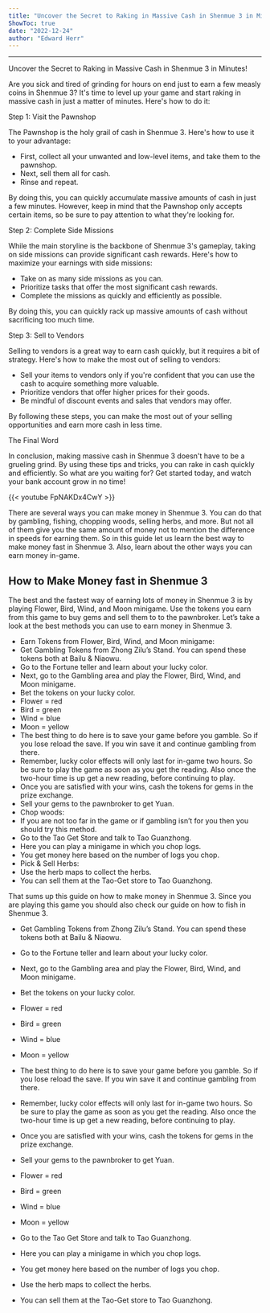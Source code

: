 ```yaml
---
title: "Uncover the Secret to Raking in Massive Cash in Shenmue 3 in Minutes!"
ShowToc: true 
date: "2022-12-24"
author: "Edward Herr"
---
```

*****
Uncover the Secret to Raking in Massive Cash in Shenmue 3 in Minutes!

Are you sick and tired of grinding for hours on end just to earn a few measly coins in Shenmue 3? It's time to level up your game and start raking in massive cash in just a matter of minutes. Here's how to do it:

Step 1: Visit the Pawnshop

The Pawnshop is the holy grail of cash in Shenmue 3. Here's how to use it to your advantage:

- First, collect all your unwanted and low-level items, and take them to the pawnshop.
- Next, sell them all for cash.
- Rinse and repeat.

By doing this, you can quickly accumulate massive amounts of cash in just a few minutes. However, keep in mind that the Pawnshop only accepts certain items, so be sure to pay attention to what they're looking for.

Step 2: Complete Side Missions

While the main storyline is the backbone of Shenmue 3's gameplay, taking on side missions can provide significant cash rewards. Here's how to maximize your earnings with side missions:

- Take on as many side missions as you can.
- Prioritize tasks that offer the most significant cash rewards.
- Complete the missions as quickly and efficiently as possible.

By doing this, you can quickly rack up massive amounts of cash without sacrificing too much time.

Step 3: Sell to Vendors

Selling to vendors is a great way to earn cash quickly, but it requires a bit of strategy. Here's how to make the most out of selling to vendors:

- Sell your items to vendors only if you're confident that you can use the cash to acquire something more valuable.
- Prioritize vendors that offer higher prices for their goods.
- Be mindful of discount events and sales that vendors may offer.

By following these steps, you can make the most out of your selling opportunities and earn more cash in less time.

The Final Word

In conclusion, making massive cash in Shenmue 3 doesn't have to be a grueling grind. By using these tips and tricks, you can rake in cash quickly and efficiently. So what are you waiting for? Get started today, and watch your bank account grow in no time!

{{< youtube FpNAKDx4CwY >}} 



There are several ways you can make money in Shenmue 3. You can do that by gambling, fishing, chopping woods, selling herbs, and more. But not all of them give you the same amount of money not to mention the difference in speeds for earning them. So in this guide let us learn the best way to make money fast in Shenmue 3. Also, learn about the other ways you can earn money in-game.
 
## How to Make Money fast in Shenmue 3
 

 
The best and the fastest way of earning lots of money in Shenmue 3 is by playing Flower, Bird, Wind, and Moon minigame. Use the tokens you earn from this game to buy gems and sell them to to the pawnbroker. Let’s take a look at the best methods you can use to earn money in Shenmue 3.
 
- Earn Tokens from Flower, Bird, Wind, and Moon minigame:
 - Get Gambling Tokens from Zhong Zilu’s Stand. You can spend these tokens both at Bailu & Niaowu.
 - Go to the Fortune teller and learn about your lucky color.
 - Next, go to the Gambling area and play the Flower, Bird, Wind, and Moon minigame.
 - Bet the tokens on your lucky color.
 - Flower = red
 - Bird = green
 - Wind = blue
 - Moon = yellow
 - The best thing to do here is to save your game before you gamble. So if you lose reload the save. If you win save it and continue gambling from there.
 - Remember, lucky color effects will only last for in-game two hours. So be sure to play the game as soon as you get the reading. Also once the two-hour time is up get a new reading, before continuing to play.
 - Once you are satisfied with your wins, cash the tokens for gems in the prize exchange.
 - Sell your gems to the pawnbroker to get Yuan.
 - Chop woods:
 - If you are not too far in the game or if gambling isn’t for you then you should try this method.
 - Go to the Tao Get Store and talk to Tao Guanzhong.
 - Here you can play a minigame in which you chop logs.
 - You get money here based on the number of logs you chop.
 - Pick & Sell Herbs:
 - Use the herb maps to collect the herbs.
 - You can sell them at the Tao-Get store to Tao Guanzhong.

 
That sums up this guide on how to make money in Shenmue 3. Since you are playing this game you should also check our guide on how to fish in Shenmue 3.
 
- Get Gambling Tokens from Zhong Zilu’s Stand. You can spend these tokens both at Bailu & Niaowu.
 - Go to the Fortune teller and learn about your lucky color.
 - Next, go to the Gambling area and play the Flower, Bird, Wind, and Moon minigame.
 - Bet the tokens on your lucky color.
 - Flower = red
 - Bird = green
 - Wind = blue
 - Moon = yellow
 - The best thing to do here is to save your game before you gamble. So if you lose reload the save. If you win save it and continue gambling from there.
 - Remember, lucky color effects will only last for in-game two hours. So be sure to play the game as soon as you get the reading. Also once the two-hour time is up get a new reading, before continuing to play.
 - Once you are satisfied with your wins, cash the tokens for gems in the prize exchange.
 - Sell your gems to the pawnbroker to get Yuan.

 
- Flower = red
 - Bird = green
 - Wind = blue
 - Moon = yellow

 
- Go to the Tao Get Store and talk to Tao Guanzhong.
 - Here you can play a minigame in which you chop logs.
 - You get money here based on the number of logs you chop.

 
- Use the herb maps to collect the herbs.
 - You can sell them at the Tao-Get store to Tao Guanzhong.





